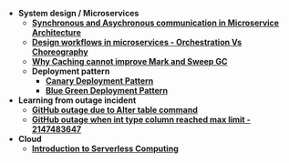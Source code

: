 * **System design / Microservices**
  * **[Synchronous and Asychronous communication in Microservice Architecture](https://github.com/thedevd/techBlog/tree/master/notes/Sync-Asycn-Microservice-Communication)**
  * **[Design workflows in microservices - Orchestration Vs Choreography](https://github.com/thedevd/techBlog/tree/master/notes/Design-Workflows-In-Microservice-Orchestration-Vs-Choreography)**
  * **[Why Caching cannot improve Mark and Sweep GC](https://github.com/thedevd/techBlog/tree/master/notes/Mark-And-Sweep-GC-With-Caching)**
  * **Deployment pattern**
    * **[Canary Deployment Pattern](https://github.com/thedevd/techBlog/tree/master/notes/Canary-Deployment-Pattern)**
    * **[Blue Green Deployment Pattern](https://github.com/thedevd/techBlog/tree/master/notes/Blue-Green-Deployment-Pattern)**
* **Learning from outage incident**
  * **[GitHub outage due to Alter table command](https://github.com/thedevd/techBlog/tree/master/notes/Github-Outage-Alter-Table)**
  * **[GitHub outage when int type column reached max limit - 2147483647](https://github.com/thedevd/techBlog/tree/master/notes/Github-Outage-Int-Column-Max-Hit)**
* **Cloud**
  * **[Introduction to Serverless Computing](https://github.com/thedevd/techBlog/tree/master/notes/Serverless-Computing)**
